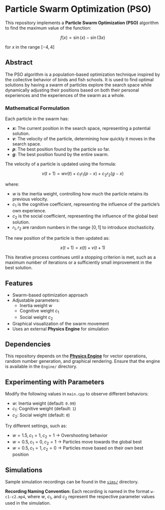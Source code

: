# Particle Swarm Optimization (PSO)

This repository implements a **Particle Swarm Optimization (PSO)** algorithm to find the maximum value of the function:

$$f(x) = \sin(x) - \sin(3x)$$

for $`x`$ in the range $`[-4, 4]`$

## Abstract
The PSO algorithm is a population-based optimization technique inspired by the collective behavior of birds and fish schools. It is used to find optimal solutions by having a swarm of particles explore the search space while dynamically adjusting their positions based on both their personal experiences and the experiences of the swarm as a whole.

### Mathematical Formulation
Each particle in the swarm has:
- **$`x`$:**  The current position in the search space, representing a potential solution.
- **$`v`$**: The velocity of the particle, determining how quickly it moves in the search space.
- **$`p`$**: The best position found by the particle so far.
- **$`g`$**: The best position found by the entire swarm.

The velocity of a particle is updated using the formula:

$$v(t+1) = w v(t) + c_1 r_1 (p - x) + c_2 r_2 (g - x)$$

where:
- $`w`$ is the inertia weight, controlling how much the particle retains its previous velocity.
- $`c_1`$ is the cognitive coefficient, representing the influence of the particle’s own experience.
- $`c_2`$ is the social coefficient, representing the influence of the global best solution.
- $`r_1, r_2`$ are random numbers in the range $`[0,1]`$ to introduce stochasticity.

The new position of the particle is then updated as:

$$x(t+1) = x(t) + v(t+1)$$

This iterative process continues until a stopping criterion is met, such as a maximum number of iterations or a sufficiently small improvement in the best solution.

## Features
- Swarm-based optimization approach
- Adjustable parameters:
  - Inertia weight $`w`$
  - Cognitive weight $`c_1`$
  - Social weight $`c_2`$
- Graphical visualization of the swarm movement
- Uses an external **Physics Engine** for simulation

## Dependencies
This repository depends on the **[Physics Engine](https://github.com/syedtaha22/Physics-Engine)** for vector operations, random number generation, and graphical rendering. Ensure that the engine is available in the `Engine/` directory.

## Experimenting with Parameters
Modify the following values in `main.cpp` to observe different behaviors:
- $`w`$: Inertia weight (default: `0.99`)
- $`c_1`$: Cognitive weight (default: `1`)
- $`c_2`$: Social weight (default: `0`)

Try different settings, such as:
- $`w = 1.5, c_1 = 1, c_2 = 1`$ → Overshooting behavior
- $`w = 0.5, c_1 = 0, c_2 = 1`$ → Particles move towards the global best
- $`w = 0.5, c_1 = 1, c_2 = 0`$ → Particles move based on their own best position

## Simulations
Sample simulation recordings can be found in the [`sims/`](sims/) directory.

**Recording Naming Convention:** Each recording is named in the format `w-c1-c2.mp4`, where $`w`$, $`c_1`$, and $`c_2`$ represent the respective parameter values used in the simulation.

